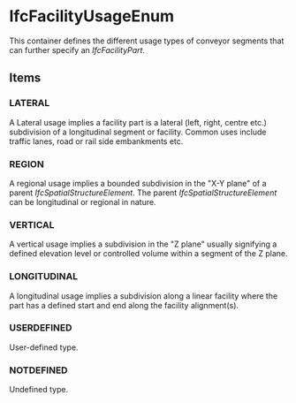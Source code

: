 # IfcFacilityUsageEnum

This container defines the different usage types of conveyor segments that can further specify an _IfcFacilityPart_.
<!-- end of short definition -->

## Items

### LATERAL
A Lateral usage implies a facility part is a lateral (left, right, centre etc.) subdivision of a longitudinal segment or facility. Common uses include traffic lanes, road or rail side embankments etc.

### REGION
A regional usage implies a bounded subdivision in the "X-Y plane" of a parent _IfcSpatialStructureElement_. The parent _IfcSpatialStructureElement_ can be longitudinal or regional in nature.

### VERTICAL
A vertical usage implies a subdivision in the "Z plane" usually signifying a defined elevation level or controlled volume within a segment of the Z plane.

### LONGITUDINAL
A longitudinal usage implies a subdivision along a linear facility where the part has a defined start and end along the facility alignment(s).

### USERDEFINED
User-defined type.

### NOTDEFINED
Undefined type.
